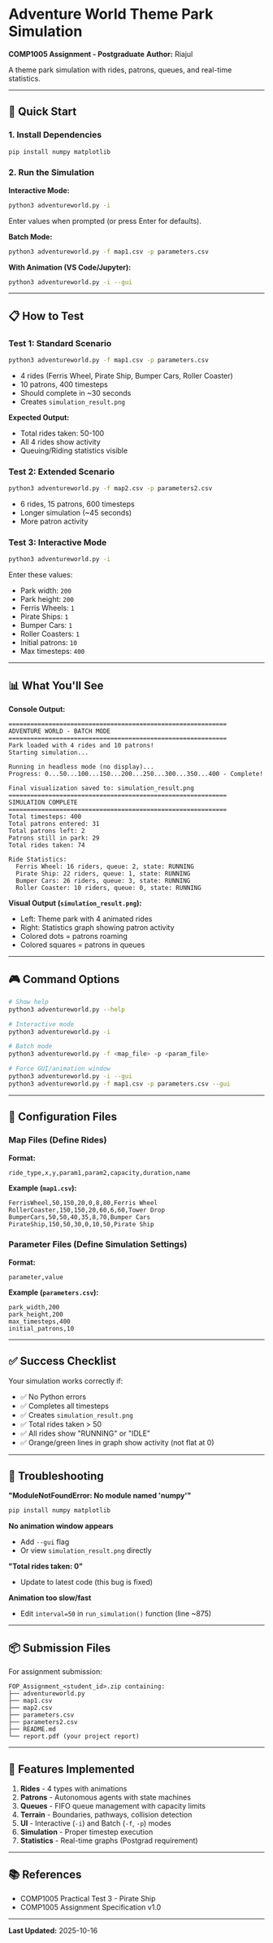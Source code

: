 # Adventure World Theme Park Simulation

**COMP1005 Assignment - Postgraduate**
**Author:** Riajul

A theme park simulation with rides, patrons, queues, and real-time statistics.

---

## 🚀 Quick Start

### 1. Install Dependencies
```bash
pip install numpy matplotlib
```

### 2. Run the Simulation

**Interactive Mode:**
```bash
python3 adventureworld.py -i
```
Enter values when prompted (or press Enter for defaults).

**Batch Mode:**
```bash
python3 adventureworld.py -f map1.csv -p parameters.csv
```

**With Animation (VS Code/Jupyter):**
```bash
python3 adventureworld.py -i --gui
```

---

## 📋 How to Test

### Test 1: Standard Scenario
```bash
python3 adventureworld.py -f map1.csv -p parameters.csv
```
- 4 rides (Ferris Wheel, Pirate Ship, Bumper Cars, Roller Coaster)
- 10 patrons, 400 timesteps
- Should complete in ~30 seconds
- Creates `simulation_result.png`

**Expected Output:**
- Total rides taken: 50-100
- All 4 rides show activity
- Queuing/Riding statistics visible

### Test 2: Extended Scenario
```bash
python3 adventureworld.py -f map2.csv -p parameters2.csv
```
- 6 rides, 15 patrons, 600 timesteps
- Longer simulation (~45 seconds)
- More patron activity

### Test 3: Interactive Mode
```bash
python3 adventureworld.py -i
```
Enter these values:
- Park width: `200`
- Park height: `200`
- Ferris Wheels: `1`
- Pirate Ships: `1`
- Bumper Cars: `1`
- Roller Coasters: `1`
- Initial patrons: `10`
- Max timesteps: `400`

---

## 📊 What You'll See

**Console Output:**
```
============================================================
ADVENTURE WORLD - BATCH MODE
============================================================
Park loaded with 4 rides and 10 patrons!
Starting simulation...

Running in headless mode (no display)...
Progress: 0...50...100...150...200...250...300...350...400 - Complete!

Final visualization saved to: simulation_result.png
============================================================
SIMULATION COMPLETE
============================================================
Total timesteps: 400
Total patrons entered: 31
Total patrons left: 2
Patrons still in park: 29
Total rides taken: 74

Ride Statistics:
  Ferris Wheel: 16 riders, queue: 2, state: RUNNING
  Pirate Ship: 22 riders, queue: 1, state: RUNNING
  Bumper Cars: 26 riders, queue: 3, state: RUNNING
  Roller Coaster: 10 riders, queue: 0, state: RUNNING
```

**Visual Output (`simulation_result.png`):**
- Left: Theme park with 4 animated rides
- Right: Statistics graph showing patron activity
- Colored dots = patrons roaming
- Colored squares = patrons in queues

---

## 🎮 Command Options

```bash
# Show help
python3 adventureworld.py --help

# Interactive mode
python3 adventureworld.py -i

# Batch mode
python3 adventureworld.py -f <map_file> -p <param_file>

# Force GUI/animation window
python3 adventureworld.py -i --gui
python3 adventureworld.py -f map1.csv -p parameters.csv --gui
```

---

## 📁 Configuration Files

### Map Files (Define Rides)

**Format:**
```csv
ride_type,x,y,param1,param2,capacity,duration,name
```

**Example (`map1.csv`):**
```csv
FerrisWheel,50,150,20,0,8,80,Ferris Wheel
RollerCoaster,150,150,20,60,6,60,Tower Drop
BumperCars,50,50,40,35,8,70,Bumper Cars
PirateShip,150,50,30,0,10,50,Pirate Ship
```

### Parameter Files (Define Simulation Settings)

**Format:**
```csv
parameter,value
```

**Example (`parameters.csv`):**
```csv
park_width,200
park_height,200
max_timesteps,400
initial_patrons,10
```

---

## ✅ Success Checklist

Your simulation works correctly if:

- ✅ No Python errors
- ✅ Completes all timesteps
- ✅ Creates `simulation_result.png`
- ✅ Total rides taken > 50
- ✅ All rides show "RUNNING" or "IDLE"
- ✅ Orange/green lines in graph show activity (not flat at 0)

---

## 🐛 Troubleshooting

**"ModuleNotFoundError: No module named 'numpy'"**
```bash
pip install numpy matplotlib
```

**No animation window appears**
- Add `--gui` flag
- Or view `simulation_result.png` directly

**"Total rides taken: 0"**
- Update to latest code (this bug is fixed)

**Animation too slow/fast**
- Edit `interval=50` in `run_simulation()` function (line ~875)

---

## 📦 Submission Files

For assignment submission:
```
FOP_Assignment_<student_id>.zip containing:
├── adventureworld.py
├── map1.csv
├── map2.csv
├── parameters.csv
├── parameters2.csv
├── README.md
└── report.pdf (your project report)
```

---

## 🎯 Features Implemented

1. **Rides** - 4 types with animations
2. **Patrons** - Autonomous agents with state machines
3. **Queues** - FIFO queue management with capacity limits
4. **Terrain** - Boundaries, pathways, collision detection
5. **UI** - Interactive (`-i`) and Batch (`-f`, `-p`) modes
6. **Simulation** - Proper timestep execution
7. **Statistics** - Real-time graphs (Postgrad requirement)

---

## 📚 References

- COMP1005 Practical Test 3 - Pirate Ship
- COMP1005 Assignment Specification v1.0

---

**Last Updated:** 2025-10-16

